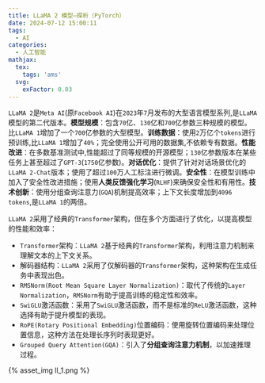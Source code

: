 ```yaml
---
title: LLaMA 2 模型—探析（PyTorch）
date: 2024-07-12 15:00:11
tags:
  - AI
categories:
  - 人工智能
mathjax:
  tex:
    tags: 'ams'
  svg:
    exFactor: 0.03
---
```


`LLaMA 2`是`Meta AI`(原`Facebook AI`)在`2023`年`7`月发布的大型语言模型系列,是`LLaMA`模型的第二代版本。**模型规模**：包含`70`亿、`130`亿和`700`亿参数三种规模的模型。比`LLaMA 1`增加了一个`700`亿参数的大型模型。**训练数据**：使用`2`万亿个`tokens`进行预训练,比`LLaMA 1`增加了`40%`；完全使用公开可用的数据集,不依赖专有数据。**性能改进**：在多数基准测试中,性能超过了同等规模的开源模型；`130`亿参数版本在某些任务上甚至超过了`GPT-3`(`1750`亿参数)。**对话优化**：提供了针对对话场景优化的`LLaMA 2-Chat`版本；使用了超过`100`万人工标注进行微调。**安全性**：在模型训练中加入了安全性改进措施；使用**人类反馈强化学习**(`RLHF`)来确保安全性和有用性。**技术创新**：使用分组查询注意力(`GQA`)机制提高效率；上下文长度增加到`4096 tokens`,是`LLaMA 1`的两倍。
<!-- more -->

`LLaMA 2`采用了经典的`Transformer`架构，但在多个方面进行了优化，以提高模型的性能和效率：
- `Transformer`架构：`LLaMA 2`基于经典的`Transformer`架构，利用注意力机制来理解文本的上下文关系。
- 解码器结构：`LLaMA 2`采用了仅解码器的`Transformer`架构，这种架构在生成任务中表现出色。
- `RMSNorm(Root Mean Square Layer Normalization)`：取代了传统的`Layer Normalization`，`RMSNorm`有助于提高训练的稳定性和效率。
- `SwiGLU`激活函数：采用了`SwiGLU`激活函数，而不是标准的`ReLU`激活函数，这种选择有助于提升模型的表现。
- `RoPE(Rotary Positional Embedding)`位置编码：使用旋转位置编码来处理位置信息，这种方法在处理长序列时表现更好。
- `Grouped Query Attention(GQA)`：引入了**分组查询注意力机制**，以加速推理过程。

{% asset_img ll_1.png %}

